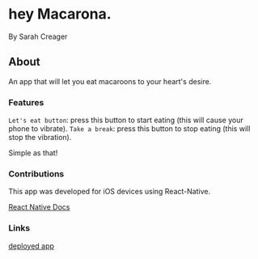# hey Macarona.

By Sarah Creager

## About
An app that will let you eat macaroons to your heart's desire.

### Features

`Let's eat button`: press this button to start eating (this will cause your phone to vibrate).
`Take a break`: press this button to stop eating (this will stop the vibration).

Simple as that!

### Contributions

This app was developed for iOS devices using React-Native. 

[React Native Docs](https://reactnative.dev/)

### Links

[deployed app](https://expo.dev/@sarahcreager/reactNative)
